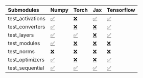 | Submodules       | Numpy                                                                                                                           | Torch                                                                                                                           | Jax                                                                                                                             | Tensorflow                                                                                                                      |
|:-----------------|:--------------------------------------------------------------------------------------------------------------------------------|:--------------------------------------------------------------------------------------------------------------------------------|:--------------------------------------------------------------------------------------------------------------------------------|:--------------------------------------------------------------------------------------------------------------------------------|
| test_activations | <a href="https://github.com/unifyai/ivy/runs/8193141838?check_suite_focus=true" rel="noopener noreferrer" target="_blank">✅</a> | <a href="https://github.com/unifyai/ivy/runs/8193142588?check_suite_focus=true" rel="noopener noreferrer" target="_blank">❌</a> | <a href="https://github.com/unifyai/ivy/runs/8193143365?check_suite_focus=true" rel="noopener noreferrer" target="_blank">✅</a> | <a href="https://github.com/unifyai/ivy/runs/8193144013?check_suite_focus=true" rel="noopener noreferrer" target="_blank">✅</a> |
| test_converters  | <a href="https://github.com/unifyai/ivy/runs/8193141951?check_suite_focus=true" rel="noopener noreferrer" target="_blank">✅</a> | <a href="https://github.com/unifyai/ivy/runs/8193142694?check_suite_focus=true" rel="noopener noreferrer" target="_blank">❌</a> | <a href="https://github.com/unifyai/ivy/runs/8193143490?check_suite_focus=true" rel="noopener noreferrer" target="_blank">❌</a> | <a href="https://github.com/unifyai/ivy/runs/8193144083?check_suite_focus=true" rel="noopener noreferrer" target="_blank">✅</a> |
| test_layers      | <a href="https://github.com/unifyai/ivy/runs/8193142064?check_suite_focus=true" rel="noopener noreferrer" target="_blank">✅</a> | <a href="https://github.com/unifyai/ivy/runs/8193142782?check_suite_focus=true" rel="noopener noreferrer" target="_blank">✅</a> | <a href="https://github.com/unifyai/ivy/runs/8193143591?check_suite_focus=true" rel="noopener noreferrer" target="_blank">❌</a> | <a href="https://github.com/unifyai/ivy/runs/8193144159?check_suite_focus=true" rel="noopener noreferrer" target="_blank">✅</a> |
| test_modules     | <a href="https://github.com/unifyai/ivy/runs/8193142180?check_suite_focus=true" rel="noopener noreferrer" target="_blank">✅</a> | <a href="https://github.com/unifyai/ivy/runs/8193142889?check_suite_focus=true" rel="noopener noreferrer" target="_blank">❌</a> | <a href="https://github.com/unifyai/ivy/runs/8193143668?check_suite_focus=true" rel="noopener noreferrer" target="_blank">❌</a> | <a href="https://github.com/unifyai/ivy/runs/8193144242?check_suite_focus=true" rel="noopener noreferrer" target="_blank">❌</a> |
| test_norms       | <a href="https://github.com/unifyai/ivy/runs/8193142280?check_suite_focus=true" rel="noopener noreferrer" target="_blank">❌</a> | <a href="https://github.com/unifyai/ivy/runs/8193142992?check_suite_focus=true" rel="noopener noreferrer" target="_blank">❌</a> | <a href="https://github.com/unifyai/ivy/runs/8193143743?check_suite_focus=true" rel="noopener noreferrer" target="_blank">❌</a> | <a href="https://github.com/unifyai/ivy/runs/8193144327?check_suite_focus=true" rel="noopener noreferrer" target="_blank">❌</a> |
| test_optimizers  | <a href="https://github.com/unifyai/ivy/runs/8193142378?check_suite_focus=true" rel="noopener noreferrer" target="_blank">✅</a> | <a href="https://github.com/unifyai/ivy/runs/8193143121?check_suite_focus=true" rel="noopener noreferrer" target="_blank">❌</a> | <a href="https://github.com/unifyai/ivy/runs/8193143830?check_suite_focus=true" rel="noopener noreferrer" target="_blank">❌</a> | <a href="https://github.com/unifyai/ivy/runs/8193144424?check_suite_focus=true" rel="noopener noreferrer" target="_blank">✅</a> |
| test_sequential  | <a href="https://github.com/unifyai/ivy/runs/8193142488?check_suite_focus=true" rel="noopener noreferrer" target="_blank">✅</a> | <a href="https://github.com/unifyai/ivy/runs/8193143236?check_suite_focus=true" rel="noopener noreferrer" target="_blank">✅</a> | <a href="https://github.com/unifyai/ivy/runs/8193143907?check_suite_focus=true" rel="noopener noreferrer" target="_blank">✅</a> | <a href="https://github.com/unifyai/ivy/runs/8193144501?check_suite_focus=true" rel="noopener noreferrer" target="_blank">✅</a> |